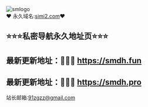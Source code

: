 <link rel="shortcut icon" href="https://bdjs.cc/smIMG/logo/smdhtp.png](https://123img.cc/i/2023/08/25/64e8078c3b58f.png)">
<link rel="apple-touch-icon" href="https://bdjs.cc/smIMG/logo/smdhtp.png](https://123img.cc/i/2023/08/25/64e8078c3b58f.png)">
<div class="logo">
        <img src="https://bdjs.cc/smIMG/logo/smdhlogo.png" alt="smlogo">


</div>
❤ 永久域名:<a href="https://simi2.com">simi2.com</a>❤
  <h2>⭐⭐⭐私密导航永久地址页⭐⭐⭐</h2>
 
  <h2>最新更新地址：🚗🚗🚗 <a href="https://smdh.fun/">https://smdh.fun</a> </h2>
  <h2>最新更新地址：🚗🚗🚗 <a href="https://smdh.fun/">https://smdh.pro</a> </h2>
  
  
	

  站长邮箱:91zgzz@gmail.com
